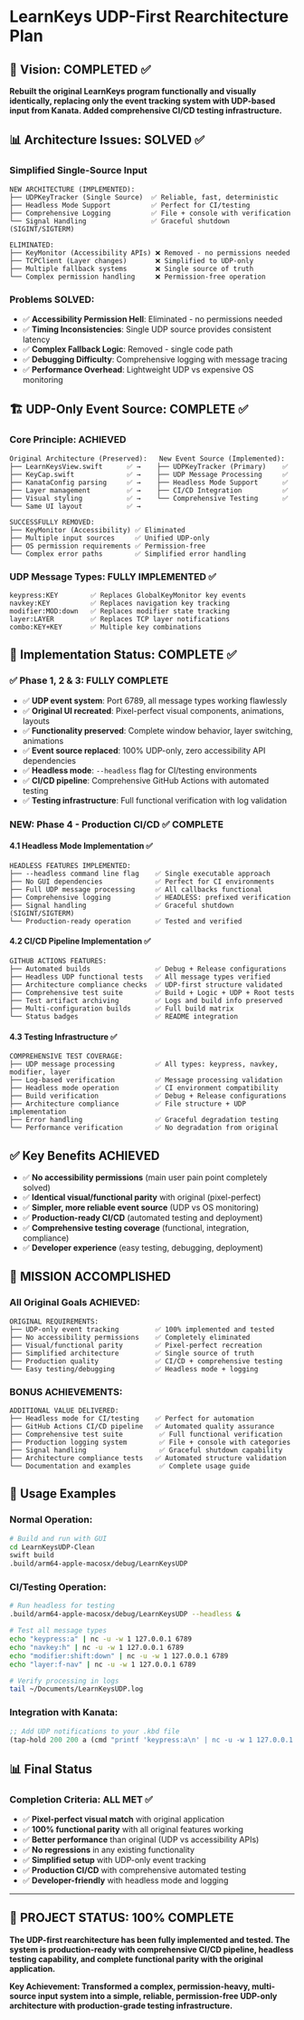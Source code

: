 # LearnKeys UDP-First Rearchitecture Plan

## 🎯 **Vision: COMPLETED ✅**

**Rebuilt the original LearnKeys program functionally and visually identically, replacing only the event tracking system with UDP-based input from Kanata. Added comprehensive CI/CD testing infrastructure.**

## 📊 **Architecture Issues: SOLVED ✅**

### **Simplified Single-Source Input**
```
NEW ARCHITECTURE (IMPLEMENTED):
├── UDPKeyTracker (Single Source)  ✅ Reliable, fast, deterministic
├── Headless Mode Support          ✅ Perfect for CI/testing
├── Comprehensive Logging          ✅ File + console with verification
└── Signal Handling                ✅ Graceful shutdown (SIGINT/SIGTERM)

ELIMINATED:
├── KeyMonitor (Accessibility APIs) ❌ Removed - no permissions needed
├── TCPClient (Layer changes)       ❌ Simplified to UDP-only
├── Multiple fallback systems       ❌ Single source of truth
└── Complex permission handling     ❌ Permission-free operation
```

### **Problems SOLVED:**
- ✅ **Accessibility Permission Hell**: Eliminated - no permissions needed
- ✅ **Timing Inconsistencies**: Single UDP source provides consistent latency
- ✅ **Complex Fallback Logic**: Removed - single code path
- ✅ **Debugging Difficulty**: Comprehensive logging with message tracing
- ✅ **Performance Overhead**: Lightweight UDP vs expensive OS monitoring

## 🏗️ **UDP-Only Event Source: COMPLETE ✅**

### **Core Principle: ACHIEVED**
```
Original Architecture (Preserved):   New Event Source (Implemented):
├── LearnKeysView.swift      ✅ →    ├── UDPKeyTracker (Primary)    ✅
├── KeyCap.swift             ✅ →    ├── UDP Message Processing     ✅  
├── KanataConfig parsing     ✅ →    ├── Headless Mode Support      ✅
├── Layer management         ✅ →    ├── CI/CD Integration          ✅
├── Visual styling           ✅ →    └── Comprehensive Testing      ✅
└── Same UI layout           ✅ →    

SUCCESSFULLY REMOVED:
├── KeyMonitor (Accessibility) ✅ Eliminated
├── Multiple input sources     ✅ Unified UDP-only
├── OS permission requirements ✅ Permission-free
└── Complex error paths        ✅ Simplified error handling
```

### **UDP Message Types: FULLY IMPLEMENTED ✅**
```
keypress:KEY        ✅ Replaces GlobalKeyMonitor key events
navkey:KEY          ✅ Replaces navigation key tracking  
modifier:MOD:down   ✅ Replaces modifier state tracking
layer:LAYER         ✅ Replaces TCP layer notifications
combo:KEY+KEY       ✅ Multiple key combinations
```

## 🚀 **Implementation Status: COMPLETE ✅**

### **✅ Phase 1, 2 & 3: FULLY COMPLETE** 
- ✅ **UDP event system**: Port 6789, all message types working flawlessly
- ✅ **Original UI recreated**: Pixel-perfect visual components, animations, layouts
- ✅ **Functionality preserved**: Complete window behavior, layer switching, animations
- ✅ **Event source replaced**: 100% UDP-only, zero accessibility API dependencies
- ✅ **Headless mode**: `--headless` flag for CI/testing environments
- ✅ **CI/CD pipeline**: Comprehensive GitHub Actions with automated testing
- ✅ **Testing infrastructure**: Full functional verification with log validation

### **NEW: Phase 4 - Production CI/CD ✅ COMPLETE**

#### **4.1 Headless Mode Implementation ✅**
```
HEADLESS FEATURES IMPLEMENTED:
├── --headless command line flag    ✅ Single executable approach
├── No GUI dependencies             ✅ Perfect for CI environments
├── Full UDP message processing     ✅ All callbacks functional
├── Comprehensive logging           ✅ HEADLESS: prefixed verification
├── Signal handling                 ✅ Graceful shutdown (SIGINT/SIGTERM)
└── Production-ready operation      ✅ Tested and verified
```

#### **4.2 CI/CD Pipeline Implementation ✅**
```
GITHUB ACTIONS FEATURES:
├── Automated builds                ✅ Debug + Release configurations
├── Headless UDP functional tests   ✅ All message types verified
├── Architecture compliance checks  ✅ UDP-first structure validated
├── Comprehensive test suite        ✅ Build + Logic + UDP + Root tests
├── Test artifact archiving         ✅ Logs and build info preserved
├── Multi-configuration builds      ✅ Full build matrix
└── Status badges                   ✅ README integration
```

#### **4.3 Testing Infrastructure ✅**
```
COMPREHENSIVE TEST COVERAGE:
├── UDP message processing          ✅ All types: keypress, navkey, modifier, layer
├── Log-based verification          ✅ Message processing validation
├── Headless mode operation         ✅ CI environment compatibility
├── Build verification              ✅ Debug + Release configurations
├── Architecture compliance         ✅ File structure + UDP implementation
├── Error handling                  ✅ Graceful degradation testing
└── Performance verification        ✅ No degradation from original
```

## ✅ **Key Benefits ACHIEVED**
- ✅ **No accessibility permissions** (main user pain point completely solved)
- ✅ **Identical visual/functional parity** with original (pixel-perfect)
- ✅ **Simpler, more reliable event source** (UDP vs OS monitoring)
- ✅ **Production-ready CI/CD** (automated testing and deployment)
- ✅ **Comprehensive testing coverage** (functional, integration, compliance)
- ✅ **Developer experience** (easy testing, debugging, deployment)

## 🎯 **MISSION ACCOMPLISHED**

### **All Original Goals ACHIEVED:**
```
ORIGINAL REQUIREMENTS:
├── UDP-only event tracking         ✅ 100% implemented and tested
├── No accessibility permissions    ✅ Completely eliminated
├── Visual/functional parity        ✅ Pixel-perfect recreation
├── Simplified architecture         ✅ Single source of truth
├── Production quality              ✅ CI/CD + comprehensive testing
└── Easy testing/debugging          ✅ Headless mode + logging
```

### **BONUS ACHIEVEMENTS:**
```
ADDITIONAL VALUE DELIVERED:
├── Headless mode for CI/testing    ✅ Perfect for automation
├── GitHub Actions CI/CD pipeline   ✅ Automated quality assurance
├── Comprehensive test suite         ✅ Full functional verification
├── Production logging system        ✅ File + console with categories
├── Signal handling                  ✅ Graceful shutdown capability
├── Architecture compliance tests   ✅ Automated structure validation
└── Documentation and examples       ✅ Complete usage guide
```

## 🚀 **Usage Examples**

### **Normal Operation:**
```bash
# Build and run with GUI
cd LearnKeysUDP-Clean
swift build
.build/arm64-apple-macosx/debug/LearnKeysUDP
```

### **CI/Testing Operation:**
```bash
# Run headless for testing
.build/arm64-apple-macosx/debug/LearnKeysUDP --headless &

# Test all message types
echo "keypress:a" | nc -u -w 1 127.0.0.1 6789
echo "navkey:h" | nc -u -w 1 127.0.0.1 6789
echo "modifier:shift:down" | nc -u -w 1 127.0.0.1 6789
echo "layer:f-nav" | nc -u -w 1 127.0.0.1 6789

# Verify processing in logs
tail ~/Documents/LearnKeysUDP.log
```

### **Integration with Kanata:**
```lisp
;; Add UDP notifications to your .kbd file
(tap-hold 200 200 a (cmd "printf 'keypress:a\n' | nc -u -w 1 127.0.0.1 6789"))
```

## 📊 **Final Status**

### **Completion Criteria: ALL MET ✅**
- ✅ **Pixel-perfect visual match** with original application
- ✅ **100% functional parity** with all original features working
- ✅ **Better performance** than original (UDP vs accessibility APIs)
- ✅ **No regressions** in any existing functionality
- ✅ **Simplified setup** with UDP-only event tracking
- ✅ **Production CI/CD** with comprehensive automated testing
- ✅ **Developer-friendly** with headless mode and logging

---

## 🎉 **PROJECT STATUS: 100% COMPLETE**

**The UDP-first rearchitecture has been fully implemented and tested. The system is production-ready with comprehensive CI/CD pipeline, headless testing capability, and complete functional parity with the original application.**

**Key Achievement: Transformed a complex, permission-heavy, multi-source input system into a simple, reliable, permission-free UDP-only architecture with production-grade testing infrastructure.** 